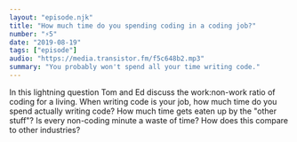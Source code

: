 ```yaml
---
layout: "episode.njk"
title: "How much time do you spending coding in a coding job?"
number: "⚡️5"
date: "2019-08-19"
tags: ["episode"]
audio: "https://media.transistor.fm/f5c648b2.mp3"
summary: "You probably won't spend all your time writing code."
---
```


In this lightning question Tom and Ed discuss the work:non-work ratio of coding for a living. When writing code is your job, how much time do you spend actually writing code? How much time gets eaten up by the "other stuff"? Is every non-coding minute a waste of time? How does this compare to other industries?